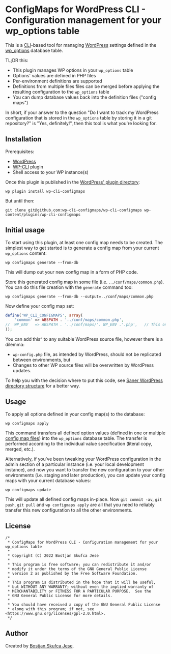 # ConfigMaps for WordPress CLI - Configuration management for your wp_options table

This is a [CLI](https://wp-cli.org/)-based tool for managing
[WordPress](https://wordpress.org/) settings defined in the
[wp_options](https://codex.wordpress.org/Database_Description#Table:_wp_options)
database table.

TL;DR this:
- This plugin manages WP options in your `wp_options` table
- Options' values are defined in PHP files
- Per-environment definitions are supported
- Definitions from multiple files files can be merged before applying the resulting configuration to the `wp_options` table
- You can dump database values back into the definition files ("config maps")

In short, if your answer to the question "Do I want to track my WordPress configuration that is stored in the `wp_options` table by storing it in a git repository?" is "Yes, definitely!", then this tool is what you're looking for.



## Installation

Prerequisites:
- [WordPress](https://wordpress.org/)
- [WP-CLI](https://wp-cli.org/) plugin
- Shell access to your WP instance(s)

Once this plugin is published in the [WordPress' plugin directory](https://wordpress.org/plugins/):
```
wp plugin install wp-cli-configmaps
```

But until then:
```
git clone git@github.com:wp-cli-configmaps/wp-cli-configmaps wp-content/plugins/wp-cli-configmaps
```



## Initial usage

To start using this plugin, at least one config map needs to be created.
The simplest way to get started is to generate a config map from your current `wp_options` content:
```
wp configmaps generate --from-db
```
This will dump out your new config map in a form of PHP code.

Store this generated config map in some file (i.e. `../conf/maps/common.php`).
You can do this file creation with the `generate` command too:
```
wp configmaps generate --from-db --output=../conf/maps/common.php
```

Now define your config map set:
```php
define('WP_CLI_CONFIGMAPS', array(
    'common' => ABSPATH . '../conf/maps/common.php',
//  WP_ENV   => ABSPATH . '../conf/maps/'. WP_ENV .'.php',   // This one is for later, when you'll have a per-environment config map overlays
));
```
You can add this^ to any suitable WordPress source file, however there is a dilemma:
- `wp-config.php` file, as intended by WordPress, should not be replicated between environments, but
- Changes to other WP source files will be overwritten by WordPress updates.

To help you with the decision where to put this code, see [Saner WordPress directory structure](doc/saner-wp-directory-structure.md) for a better way.



## Usage

To apply all options defined in your config map(s) to the database:
```
wp configmaps apply
```
This command transfers all defined option values (defined in one or multiple
[config map files](doc/terminology.md)) into the `wp_options` database table.
The transfer is performed according to the individual value specification (literal copy, merged, etc.).

Alternatively, if you've been tweaking your WordPress configuration in the admin section of a particular instance (i.e. your local development instance),
and now you want to transfer the new configuration to your other environments (i.e. staging and later production),
you can update your config maps with your current database values:
```
wp configmaps update
```
This will update all defined config maps in-place.
Now `git commit -av`, `git push`, `git pull` and `wp configmaps apply` are all that you need to reliably transfer this new configuration to all the other environments.



## License

```
/*
 * ConfigMaps for WordPress CLI - Configuration management for your wp_options table
 *
 * Copyright (C) 2022 Bostjan Skufca Jese
 *
 * This program is free software; you can redistribute it and/or
 * modify it under the terms of the GNU General Public License
 * version 2 as published by the Free Software Foundation.
 *
 * This program is distributed in the hope that it will be useful,
 * but WITHOUT ANY WARRANTY; without even the implied warranty of
 * MERCHANTABILITY or FITNESS FOR A PARTICULAR PURPOSE.  See the
 * GNU General Public License for more details.
 *
 * You should have received a copy of the GNU General Public License
 * along with this program; if not, see <https://www.gnu.org/licenses/gpl-2.0.html>.
 */
```



## Author

Created by [Bostjan Skufca Jese](https://github.com/bostjan).
